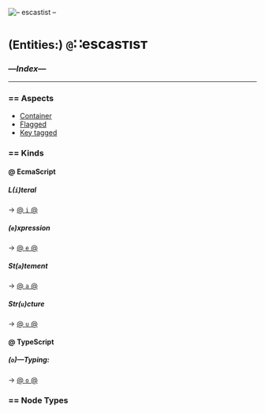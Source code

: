 ![– escastist –](https://placehold.it/360/ff23c2/c2ff23?text=–%20escastist%20–)

# <small>(Entities:)</small> `@`∷escasᴛısᴛ
### —*Index*—
---

### == Aspects
+   [Container](./aspect/container/00--index.md)
+   [Flagged](./aspect/flagged/00--index.md)
+   [Key tagged](./aspect/key-tagged/00--index.md)

### == Kinds

#### @ EcmaScript

##### *L(`i`)teral*
→ [@ `i` @](./kind/i--literal.md)
##### *(`e`)xpression*
→ [@ `e` @](./kind/e--expres.md)
##### *St(`a`)tement*
→ [@ `a` @](./kind/a--statem.md)
##### *Str(`u`)cture*
→ [@ `u` @](./kind/u--struct.md)

#### @ TypeScript
##### *(`o`)—Typing*:
→ [@ `o` @](./kind/o--typing.md)

### == Node Types
